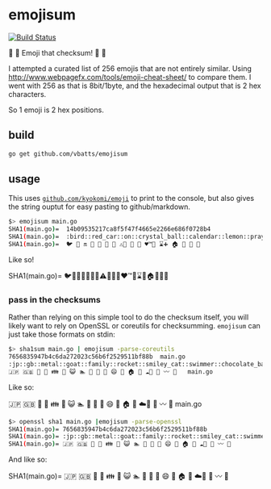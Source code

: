 # emojisum
[![Build Status](https://travis-ci.org/vbatts/emojisum.svg?branch=master)](https://travis-ci.org/vbatts/emojisum)

:pray: :paperclip: Emoji that checksum! :tada: :poop:

I attempted a curated list of 256 emojis that are not entirely similar. Using http://www.webpagefx.com/tools/emoji-cheat-sheet/ to compare them. I went with 256 as that is 8bit/1byte, and the hexadecimal output that is 2 hex characters.

So 1 emoji is 2 hex positions.

## build

```bash
go get github.com/vbatts/emojisum
```

## usage

This uses [`github.com/kyokomi/emoji`](https://github.com/kyokomi/emoji) to print to the console, but also gives the string ouptut for easy pasting to github/markdown.

```bash
$> emojisum main.go 
SHA1(main.go)=  14b09535217ca8f5f47f4665e2266e686f0728b4
SHA1(main.go)=  :bird::red_car::on::crystal_ball::calendar::lemon::pray::warning::violin::lollipop::facepunch::hearts::tm::children_crossing::hourglass::heavy_plus_sign::house::ant::clap::rocket:
SHA1(main.go)=  🐦 🚗 🔛 🔮 📆 🍋 🙏 ⚠️🎻 🍭 👊 ♥️™️🚸 ⌛️➕ 🏠 🐜 👏 🚀 
```

Like so!

SHA1(main.go)=  :bird::red_car::on::crystal_ball::calendar::lemon::pray::warning::violin::lollipop::facepunch::hearts::tm::children_crossing::hourglass::heavy_plus_sign::house::ant::clap::rocket:


### pass in the checksums

Rather than relying on this simple tool to do the checksum itself, you will likely want to rely on OpenSSL or coreutils for checksumming.
`emojisum` can just take those formats on stdin:

```bash
$> sha1sum main.go | emojisum -parse-coreutils
7656835947b4c6da272023c56b6f2529511bf88b  main.go
:jp::gb::metal::goat::family::rocket::smiley_cat::swimmer::chocolate_bar::cactus::candy::smile::honeybee::house::cherries::cloud::fries::bow::wavy_dash::musical_score:  main.go
🇯🇵 🇬🇧 🤘 🐐 👪 🚀 😺 🏊 🍫 🌵 🍬 😄 🐝 🏠 🍒 ☁️🍟 🙇 〰️ 🎼   main.go
```

Like so: 

🇯🇵 🇬🇧 🤘 🐐 👪 🚀 😺 🏊 🍫 🌵 🍬 😄 🐝 🏠 🍒 ☁️🍟 🙇 〰️ 🎼   main.go


```bash
$> openssl sha1 main.go |emojisum -parse-openssl
SHA1(main.go)= 7656835947b4c6da272023c56b6f2529511bf88b
SHA1(main.go)= :jp::gb::metal::goat::family::rocket::smiley_cat::swimmer::chocolate_bar::cactus::candy::smile::honeybee::house::cherries::cloud::fries::bow::wavy_dash::musical_score:
SHA1(main.go)= 🇯🇵 🇬🇧 🤘 🐐 👪 🚀 😺 🏊 🍫 🌵 🍬 😄 🐝 🏠 🍒 ☁️🍟 🙇 〰️ 🎼 
```

And like so:

SHA1(main.go)= 🇯🇵 🇬🇧 🤘 🐐 👪 🚀 😺 🏊 🍫 🌵 🍬 😄 🐝 🏠 🍒 ☁️🍟 🙇 〰️ 🎼 
